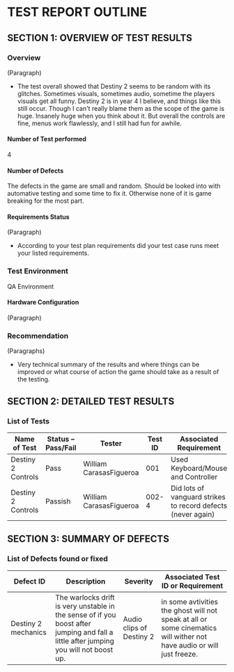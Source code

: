 # TEST REPORT OUTLINE

## SECTION 1: OVERVIEW OF TEST RESULTS

### Overview

(Paragraph)
* The test overall showed that Destiny 2 seems to be random with its glitches. Sometimes visuals, sometimes audio, sometime the players visuals get all funny. Destiny 2 is in year 4 I believe, and things like this still occur. Though I can't really blame them as the scope of the game is huge. Insanely huge when you think about it. But overall the controls are fine, menus work flawlessly, and I still had fun for awhile.

#### Number of Test performed

4

#### Number of Defects

The defects in the game are small and random. Should be looked into with automative testing and some time to fix it. Otherwise none of it is game breaking for the most part.

#### Requirements Status

(Paragraph)
* According to your test plan requirements did your test case runs meet your listed requirements.

### Test Environment

QA Environment

#### Hardware Configuration

(Paragraph)

### Recommendation

(Paragraphs)
* Very technical summary of the results and where things can be improved or what course of action the game should take as a result of the testing.


## SECTION 2: DETAILED TEST RESULTS

### List of Tests

| Name of Test | Status – Pass/Fail | Tester | Test ID | Associated Requirement |
|---|---|---|---|---|
| Destiny 2 Controls | Pass | William CarasasFigueroa | 001 | Used Keyboard/Mouse and Controller |
| Destiny 2 Controls | Passish | William CarasasFigueroa | 002-4 | Did lots of vanguard strikes to record defects (never again) |

## SECTION 3: SUMMARY OF DEFECTS

### List of Defects found or fixed

| Defect ID | Description | Severity | Associated Test ID or Requirement |
|---|---|---|---|
|Destiny 2 mechanics | The warlocks drift is very unstable in the sense of if you boost after jumping and fall a little after jumping you will not boost up.|Audio clips of Destiny 2 |in some avtivities the ghost will not speak at all or some cinematics will wither not have audio or will just freeze.  |
